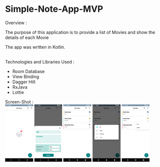 # Simple-Note-App-MVP

Overview :

The purpose of this application is to provide a list of Movies and show the details of each Movie

The app was written in Kotlin.

<br>
Technologies and Libraries Used :

- Room Database
- View Binding
- Dagger Hilt
- RxJava
- Lottie



Screen-Shot :
<br>
<img alt="Ezatpanah Simple-Note-App-MVP" src="screenshots/Screenshot_1669915818.png" width="18%"> <img alt="EzatpanahSimple-Note-App-MVP" src="screenshots/Screenshot_1669915869.png" width="18%"> <img alt="Ezatpanah Simple-Note-App-MVP" src="screenshots/Screenshot_1669919468.png" width="18%"> <img alt="Ezatpanah Simple-Note-App-MVP" src="screenshots/Screenshot_1669919473.png" width="18%"> <img alt="Ezatpanah Simple-Note-App-MVP" src="screenshots/Screenshot_1669919479.png" width="18%">
